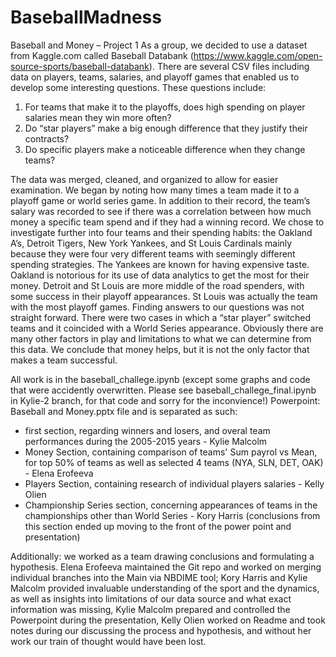 # BaseballMadness

Baseball and Money – Project 1
As a group, we decided to use a dataset from Kaggle.com called Baseball Databank (https://www.kaggle.com/open-source-sports/baseball-databank).  There are several CSV files including data on players, teams, salaries, and playoff games that enabled us to develop some interesting questions. These questions include:

1. For teams that make it to the playoffs, does high spending on player salaries mean they win more often?
2. Do “star players” make a big enough difference that they justify their contracts?
3. Do specific players make a noticeable difference when they change teams?

The data was merged, cleaned, and organized to allow for easier examination.  We began by noting how many times a team made it to a playoff game or world series game. In addition to their record, the team’s salary was recorded to see if there was a correlation between how much money a specific team spend and if they had a winning record. We chose to investigate further into four teams and their spending habits: the Oakland A’s, Detroit Tigers, New York Yankees, and St Louis Cardinals mainly because they were four very different teams with seemingly different spending strategies. The Yankees are known for having expensive taste. Oakland is notorious for its use of data analytics to get the most for their money. Detroit and St Louis are more middle of the road spenders, with some success in their playoff appearances. St Louis was actually the team with the most playoff games.
Finding answers to our questions was not straight forward.  There were two cases in which a “star player” switched teams and it coincided with a World Series appearance.  Obviously there are many other factors in play and limitations to what we can determine from this data. We conclude that money helps, but it is not the only factor that makes a team successful.

All work is in the baseball_challege.ipynb (except some graphs and code that were accidently overwritten. Please see baseball_challege_final.ipynb in Kylie-2 branch, for that code and sorry for the inconvience!)
Powerpoint: Baseball and Money.pptx
file and is separated as such:
- first section, regarding winners and losers, and overal team performances during the 2005-2015 years - Kylie Malcolm
- Money Section, containing comparison of teams' Sum payrol vs Mean, for top 50% of teams as well as selected 4 teams (NYA, SLN, DET, OAK)  - Elena Erofeeva
- Players Section, containing research of individual players salaries - Kelly Olien
- Championship Series section, concerning appearances of teams in the championships other than World Series - Kory Harris (conclusions from this section ended up moving to the front of the power point and presentation)

Additionally:
we worked as a team drawing conclusions and formulating a hypothesis. Elena Erofeeva maintained the Git repo and worked on merging individual branches into the Main via NBDIME tool; Kory Harris and Kylie Malcolm provided invaluable understanding of the sport and the dynamics, as well as insights into limitations of our data source and what exact information was missing, Kylie Malcolm prepared and controlled the Powerpoint during the presentation, Kelly Olien worked on Readme and took notes during our discussing the process and hypothesis, and without her work our train of thought would have been lost. 
